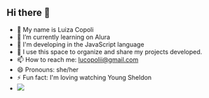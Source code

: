 ## Hi there 👋
- 🔭 My name is Luiza Copoli
- 🌱 I’m currently learning on Alura
- 👯 I'm developing in the JavaScript language
- 👯 I use this space to organize and share my projects developed.
- 📫 How to reach me: lucopolii@gmail.com
- 😄 Pronouns: she/her
- ⚡ Fun fact: I'm loving watching Young Sheldon
- ![](https://media1.tenor.com/m/kftZGwpxPWQAAAAC/young-sheldon-spock.gif)
